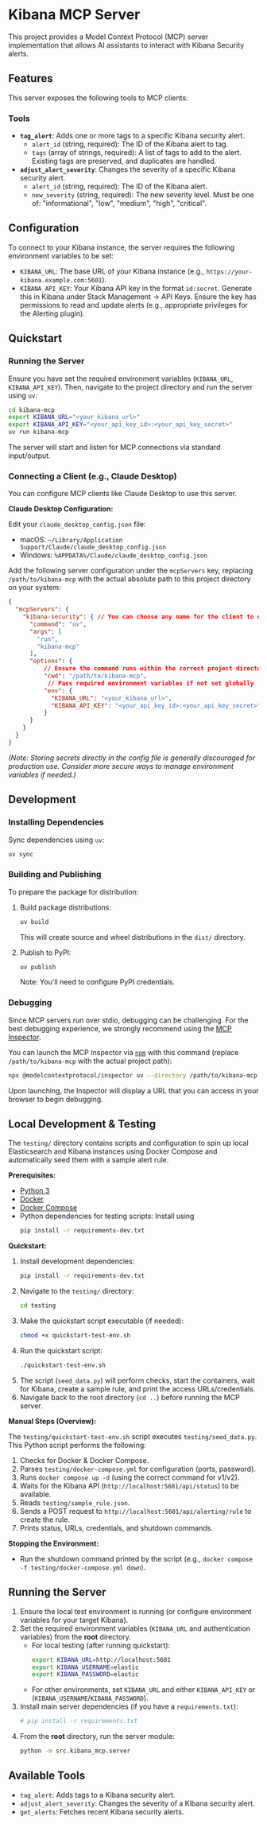# Kibana MCP Server

This project provides a Model Context Protocol (MCP) server implementation that allows AI assistants to interact with Kibana Security alerts.

## Features

This server exposes the following tools to MCP clients:

### Tools

*   **`tag_alert`**: Adds one or more tags to a specific Kibana security alert.
    *   `alert_id` (string, required): The ID of the Kibana alert to tag.
    *   `tags` (array of strings, required): A list of tags to add to the alert. Existing tags are preserved, and duplicates are handled.
*   **`adjust_alert_severity`**: Changes the severity of a specific Kibana security alert.
    *   `alert_id` (string, required): The ID of the Kibana alert.
    *   `new_severity` (string, required): The new severity level. Must be one of: "informational", "low", "medium", "high", "critical".

## Configuration

To connect to your Kibana instance, the server requires the following environment variables to be set:

*   `KIBANA_URL`: The base URL of your Kibana instance (e.g., `https://your-kibana.example.com:5601`).
*   `KIBANA_API_KEY`: Your Kibana API key in the format `id:secret`. Generate this in Kibana under Stack Management -> API Keys. Ensure the key has permissions to read and update alerts (e.g., appropriate privileges for the Alerting plugin).

## Quickstart

### Running the Server

Ensure you have set the required environment variables (`KIBANA_URL`, `KIBANA_API_KEY`). Then, navigate to the project directory and run the server using `uv`:

```bash
cd kibana-mcp
export KIBANA_URL="<your_kibana_url>"
export KIBANA_API_KEY="<your_api_key_id>:<your_api_key_secret>"
uv run kibana-mcp
```

The server will start and listen for MCP connections via standard input/output.

### Connecting a Client (e.g., Claude Desktop)

You can configure MCP clients like Claude Desktop to use this server.

**Claude Desktop Configuration:**

Edit your `claude_desktop_config.json` file:

*   macOS: `~/Library/Application Support/Claude/claude_desktop_config.json`
*   Windows: `%APPDATA%/Claude/claude_desktop_config.json`

Add the following server configuration under the `mcpServers` key, replacing `/path/to/kibana-mcp` with the actual absolute path to this project directory on your system:

```json
{
  "mcpServers": {
    "kibana-security": { // You can choose any name for the client to display
      "command": "uv",
      "args": [
        "run",
        "kibana-mcp"
      ],
      "options": {
          // Ensure the command runs within the correct project directory
          "cwd": "/path/to/kibana-mcp",
           // Pass required environment variables if not set globally
          "env": {
            "KIBANA_URL": "<your_kibana_url>",
            "KIBANA_API_KEY": "<your_api_key_id>:<your_api_key_secret>"
          }
      }
    }
  }
}
```

*(Note: Storing secrets directly in the config file is generally discouraged for production use. Consider more secure ways to manage environment variables if needed.)*

## Development

### Installing Dependencies

Sync dependencies using `uv`:

```bash
uv sync
```

### Building and Publishing

To prepare the package for distribution:

1.  Build package distributions:
    ```bash
    uv build
    ```
    This will create source and wheel distributions in the `dist/` directory.

2.  Publish to PyPI:
    ```bash
    uv publish
    ```
    Note: You'll need to configure PyPI credentials.

### Debugging

Since MCP servers run over stdio, debugging can be challenging. For the best debugging experience, we strongly recommend using the [MCP Inspector](https://github.com/modelcontextprotocol/inspector).

You can launch the MCP Inspector via [`npm`](https://docs.npmjs.com/downloading-and-installing-node-js-and-npm) with this command (replace `/path/to/kibana-mcp` with the actual project path):

```bash
npx @modelcontextprotocol/inspector uv --directory /path/to/kibana-mcp run kibana-mcp
```

Upon launching, the Inspector will display a URL that you can access in your browser to begin debugging.

## Local Development & Testing

The `testing/` directory contains scripts and configuration to spin up local Elasticsearch and Kibana instances using Docker Compose and automatically seed them with a sample alert rule.

**Prerequisites:**

*   [Python 3](https://www.python.org/)
*   [Docker](https://docs.docker.com/get-docker/)
*   [Docker Compose](https://docs.docker.com/compose/install/)
*   Python dependencies for testing scripts: Install using
    ```bash
    pip install -r requirements-dev.txt
    ```

**Quickstart:**

1.  Install development dependencies:
    ```bash
    pip install -r requirements-dev.txt
    ```
2.  Navigate to the `testing/` directory:
    ```bash
    cd testing
    ```
3.  Make the quickstart script executable (if needed):
    ```bash
    chmod +x quickstart-test-env.sh
    ```
4.  Run the quickstart script:
    ```bash
    ./quickstart-test-env.sh
    ```
5.  The script (`seed_data.py`) will perform checks, start the containers, wait for Kibana, create a sample rule, and print the access URLs/credentials.
6.  Navigate back to the root directory (`cd ..`) before running the MCP server.

**Manual Steps (Overview):**

The `testing/quickstart-test-env.sh` script executes `testing/seed_data.py`. This Python script performs the following:
1.  Checks for Docker & Docker Compose.
2.  Parses `testing/docker-compose.yml` for configuration (ports, password).
3.  Runs `docker compose up -d` (using the correct command for v1/v2).
4.  Waits for the Kibana API (`http://localhost:5601/api/status`) to be available.
5.  Reads `testing/sample_rule.json`.
6.  Sends a POST request to `http://localhost:5601/api/alerting/rule` to create the rule.
7.  Prints status, URLs, credentials, and shutdown commands.

**Stopping the Environment:**

*   Run the shutdown command printed by the script (e.g., `docker compose -f testing/docker-compose.yml down`).

## Running the Server

1.  Ensure the local test environment is running (or configure environment variables for your target Kibana).
2.  Set the required environment variables (`KIBANA_URL` and authentication variables) from the **root** directory.
    *   For local testing (after running quickstart):
        ```bash
        export KIBANA_URL=http://localhost:5601
        export KIBANA_USERNAME=elastic
        export KIBANA_PASSWORD=elastic
        ```
    *   For other environments, set `KIBANA_URL` and either `KIBANA_API_KEY` or (`KIBANA_USERNAME`/`KIBANA_PASSWORD`).
3.  Install main server dependencies (if you have a `requirements.txt`):
    ```bash
    # pip install -r requirements.txt
    ```
4.  From the **root** directory, run the server module:
    ```bash
    python -m src.kibana_mcp.server
    ```

## Available Tools

*   `tag_alert`: Adds tags to a Kibana security alert.
*   `adjust_alert_severity`: Changes the severity of a Kibana security alert.
*   `get_alerts`: Fetches recent Kibana security alerts.